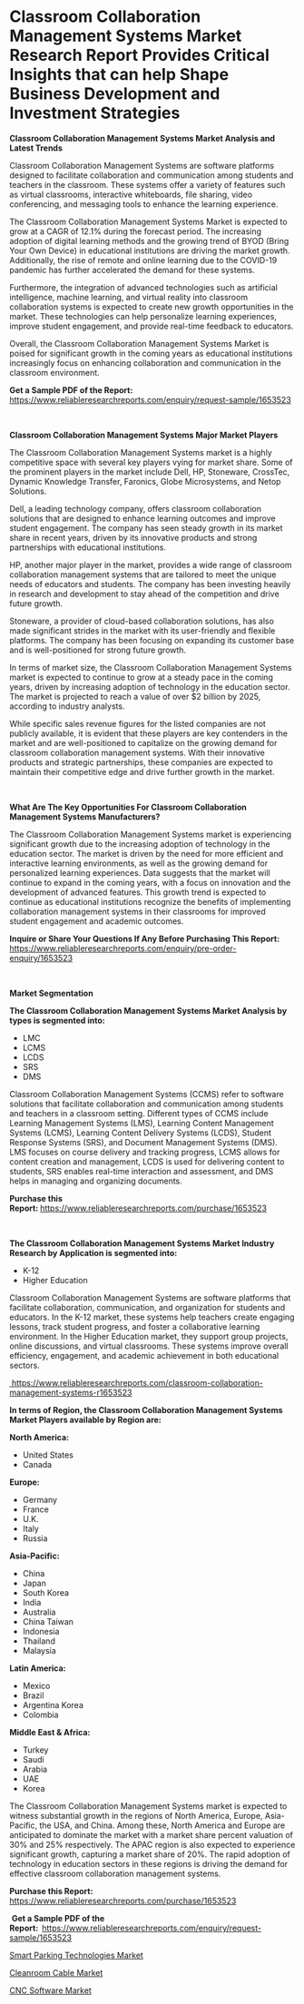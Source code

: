 <p><h1>Classroom Collaboration Management Systems Market Research Report Provides Critical Insights that can help Shape Business Development and Investment Strategies</h1></p><p><strong>Classroom Collaboration Management Systems Market Analysis and Latest Trends</strong></p>
<p><p>Classroom Collaboration Management Systems are software platforms designed to facilitate collaboration and communication among students and teachers in the classroom. These systems offer a variety of features such as virtual classrooms, interactive whiteboards, file sharing, video conferencing, and messaging tools to enhance the learning experience.</p><p>The Classroom Collaboration Management Systems Market is expected to grow at a CAGR of 12.1% during the forecast period. The increasing adoption of digital learning methods and the growing trend of BYOD (Bring Your Own Device) in educational institutions are driving the market growth. Additionally, the rise of remote and online learning due to the COVID-19 pandemic has further accelerated the demand for these systems.</p><p>Furthermore, the integration of advanced technologies such as artificial intelligence, machine learning, and virtual reality into classroom collaboration systems is expected to create new growth opportunities in the market. These technologies can help personalize learning experiences, improve student engagement, and provide real-time feedback to educators.</p><p>Overall, the Classroom Collaboration Management Systems Market is poised for significant growth in the coming years as educational institutions increasingly focus on enhancing collaboration and communication in the classroom environment.</p></p>
<p><strong>Get a Sample PDF of the Report:&nbsp;</strong> <a href="https://www.reliableresearchreports.com/enquiry/request-sample/1653523">https://www.reliableresearchreports.com/enquiry/request-sample/1653523</a></p>
<p>&nbsp;</p>
<p><strong>Classroom Collaboration Management Systems Major Market Players</strong></p>
<p><p>The Classroom Collaboration Management Systems market is a highly competitive space with several key players vying for market share. Some of the prominent players in the market include Dell, HP, Stoneware, CrossTec, Dynamic Knowledge Transfer, Faronics, Globe Microsystems, and Netop Solutions.</p><p>Dell, a leading technology company, offers classroom collaboration solutions that are designed to enhance learning outcomes and improve student engagement. The company has seen steady growth in its market share in recent years, driven by its innovative products and strong partnerships with educational institutions.</p><p>HP, another major player in the market, provides a wide range of classroom collaboration management systems that are tailored to meet the unique needs of educators and students. The company has been investing heavily in research and development to stay ahead of the competition and drive future growth.</p><p>Stoneware, a provider of cloud-based collaboration solutions, has also made significant strides in the market with its user-friendly and flexible platforms. The company has been focusing on expanding its customer base and is well-positioned for strong future growth.</p><p>In terms of market size, the Classroom Collaboration Management Systems market is expected to continue to grow at a steady pace in the coming years, driven by increasing adoption of technology in the education sector. The market is projected to reach a value of over $2 billion by 2025, according to industry analysts.</p><p>While specific sales revenue figures for the listed companies are not publicly available, it is evident that these players are key contenders in the market and are well-positioned to capitalize on the growing demand for classroom collaboration management systems. With their innovative products and strategic partnerships, these companies are expected to maintain their competitive edge and drive further growth in the market.</p></p>
<p>&nbsp;</p>
<p><strong>What Are The Key Opportunities For Classroom Collaboration Management Systems Manufacturers?</strong></p>
<p><p>The Classroom Collaboration Management Systems market is experiencing significant growth due to the increasing adoption of technology in the education sector. The market is driven by the need for more efficient and interactive learning environments, as well as the growing demand for personalized learning experiences. Data suggests that the market will continue to expand in the coming years, with a focus on innovation and the development of advanced features. This growth trend is expected to continue as educational institutions recognize the benefits of implementing collaboration management systems in their classrooms for improved student engagement and academic outcomes.</p></p>
<p><strong>Inquire or Share Your Questions If Any Before Purchasing This Report:</strong> <a href="https://www.reliableresearchreports.com/enquiry/pre-order-enquiry/1653523">https://www.reliableresearchreports.com/enquiry/pre-order-enquiry/1653523</a></p>
<p>&nbsp;</p>
<p><strong>Market Segmentation</strong></p>
<p><strong>The Classroom Collaboration Management Systems Market Analysis by types is segmented into:</strong></p>
<p><ul><li>LMC</li><li>LCMS</li><li>LCDS</li><li>SRS</li><li>DMS</li></ul></p>
<p><p>Classroom Collaboration Management Systems (CCMS) refer to software solutions that facilitate collaboration and communication among students and teachers in a classroom setting. Different types of CCMS include Learning Management Systems (LMS), Learning Content Management Systems (LCMS), Learning Content Delivery Systems (LCDS), Student Response Systems (SRS), and Document Management Systems (DMS). LMS focuses on course delivery and tracking progress, LCMS allows for content creation and management, LCDS is used for delivering content to students, SRS enables real-time interaction and assessment, and DMS helps in managing and organizing documents.</p></p>
<p><strong>Purchase this Report:&nbsp;</strong><a href="https://www.reliableresearchreports.com/purchase/1653523">https://www.reliableresearchreports.com/purchase/1653523</a></p>
<p>&nbsp;</p>
<p><strong>The Classroom Collaboration Management Systems Market Industry Research by Application is segmented into:</strong></p>
<p><ul><li>K-12</li><li>Higher Education</li></ul></p>
<p><p>Classroom Collaboration Management Systems are software platforms that facilitate collaboration, communication, and organization for students and educators. In the K-12 market, these systems help teachers create engaging lessons, track student progress, and foster a collaborative learning environment. In the Higher Education market, they support group projects, online discussions, and virtual classrooms. These systems improve overall efficiency, engagement, and academic achievement in both educational sectors.</p></p>
<p><a href="https://www.reliableresearchreports.com/classroom-collaboration-management-systems-r1653523">&nbsp;https://www.reliableresearchreports.com/classroom-collaboration-management-systems-r1653523</a></p>
<p><strong>In terms of Region, the Classroom Collaboration Management Systems Market Players available by Region are:</strong></p>
<p>
    <p> <strong> North America: </strong>
        <ul>
            <li>United States</li>
            <li>Canada</li>
        </ul>
        </p> 
    <p> <strong> Europe: </strong>
        <ul>
            <li>Germany</li>
            <li>France</li>
            <li>U.K.</li>
            <li>Italy</li>
            <li>Russia</li>
        </ul>
        </p> 
    <p> <strong> Asia-Pacific: </strong>
        <ul>
            <li>China</li>
            <li>Japan</li>
            <li>South Korea</li>
            <li>India</li>
            <li>Australia</li>
            <li>China Taiwan</li>
            <li>Indonesia</li>
            <li>Thailand</li>
            <li>Malaysia</li>
        </ul>
        </p> 
    <p> <strong> Latin America: </strong>
        <ul>
            <li>Mexico</li>
            <li>Brazil</li>
            <li>Argentina Korea</li>
            <li>Colombia</li>
        </ul>
        </p> 
    <p> <strong> Middle East & Africa: </strong>
        <ul>
            <li>Turkey</li>
            <li>Saudi</li>
            <li>Arabia</li>
            <li>UAE</li>
            <li>Korea</li>
        </ul>
    </p>
    </p>
<p><p>The Classroom Collaboration Management Systems market is expected to witness substantial growth in the regions of North America, Europe, Asia-Pacific, the USA, and China. Among these, North America and Europe are anticipated to dominate the market with a market share percent valuation of 30% and 25% respectively. The APAC region is also expected to experience significant growth, capturing a market share of 20%. The rapid adoption of technology in education sectors in these regions is driving the demand for effective classroom collaboration management systems.</p></p>
<p><strong>Purchase this Report: </strong><a href="https://www.reliableresearchreports.com/purchase/1653523">https://www.reliableresearchreports.com/purchase/1653523</a></p>
<p>&nbsp;<strong>Get a Sample PDF of the Report:&nbsp;&nbsp;</strong><a href="https://www.reliableresearchreports.com/enquiry/request-sample/1653523">https://www.reliableresearchreports.com/enquiry/request-sample/1653523</a></p>
<p><strong></strong></p>
<p><p><a href="https://www.linkedin.com/pulse/smart-parking-technologies-market-report-reveals-latest-trends-3tshc">Smart Parking Technologies Market</a></p><p><a href="https://github.com/LitzyGulgowski2023/Market-Research-Report-List-1/blob/main/cleanroom-cable-market.md">Cleanroom Cable Market</a></p><p><a href="https://www.linkedin.com/pulse/decoding-cnc-software-market-metrics-share-trends-growth-patterns-shbwc">CNC Software Market</a></p></p>